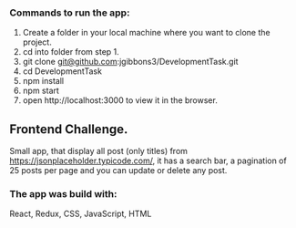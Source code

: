 ### Commands to run the app:

1. Create a folder in your local machine where you want to clone the project.
2. cd into folder from step 1.
3. git clone git@github.com:jgibbons3/DevelopmentTask.git
4. cd DevelopmentTask 
5. npm install
6. npm start
7. open http://localhost:3000 to view it in the browser.


## Frontend Challenge.

Small app, that display all post (only titles) from https://jsonplaceholder.typicode.com/, it has a search bar, a pagination of 25 posts per page and you can update or delete any post.


### The app was build with:

React, Redux, CSS, JavaScript, HTML

